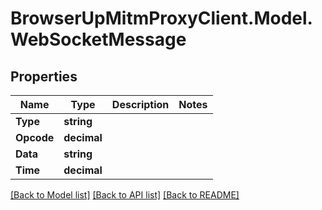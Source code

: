 # BrowserUpMitmProxyClient.Model.WebSocketMessage

## Properties

Name | Type | Description | Notes
------------ | ------------- | ------------- | -------------
**Type** | **string** |  | 
**Opcode** | **decimal** |  | 
**Data** | **string** |  | 
**Time** | **decimal** |  | 

[[Back to Model list]](../../README.md#documentation-for-models) [[Back to API list]](../../README.md#documentation-for-api-endpoints) [[Back to README]](../../README.md)

